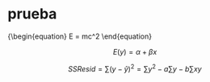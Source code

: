 # prueba


{\begin{equation}
E = mc^2
\end{equation}

$$E(y) = \alpha + \beta{x}$$

$$SSResid = \sum (y - \hat{y})^2 = \sum y^2 - a\sum y - b \sum xy$$
